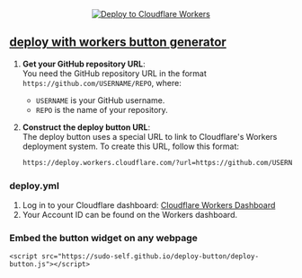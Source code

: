 <center>
  <a href="https://deploy.workers.cloudflare.com/?url=https://github.com/sudo-self/deploy-button">
    <img src="https://deploy.workers.cloudflare.com/button" alt="Deploy to Cloudflare Workers" />
  </a>
</center>

## <a href="https://bucket.jessejesse.com/deploy.html">deploy with workers button generator</a>


1. **Get your GitHub repository URL**:  
   You need the GitHub repository URL in the format `https://github.com/USERNAME/REPO`, where:
   - `USERNAME` is your GitHub username.
   - `REPO` is the name of your repository.
  
2. **Construct the deploy button URL**:  
   The deploy button uses a special URL to link to Cloudflare's Workers deployment system. To create this URL, follow this format:

   ```html
   https://deploy.workers.cloudflare.com/?url=https://github.com/USERNAME/REPO

### deploy.yml

1. Log in to your Cloudflare dashboard: [Cloudflare Workers Dashboard](https://dash.cloudflare.com/?to=/:account/workers)
2. Your Account ID can be found on the Workers dashboard.


### Embed the button widget on any webpage

```
<script src="https://sudo-self.github.io/deploy-button/deploy-button.js"></script>
```

